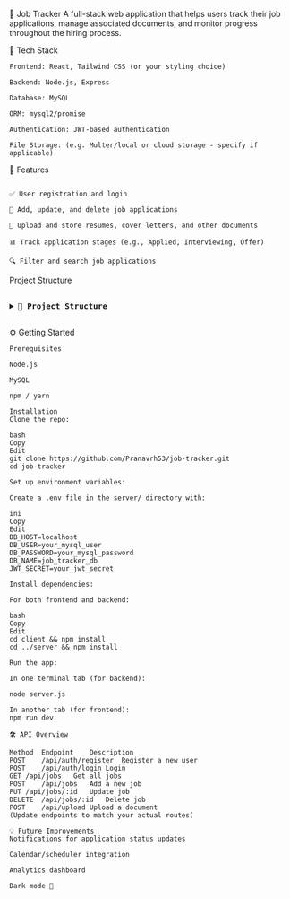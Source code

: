 🧾 Job Tracker
A full-stack web application that helps users track their job applications, manage associated documents, and monitor progress throughout the hiring process.

🔧 Tech Stack
```
Frontend: React, Tailwind CSS (or your styling choice)

Backend: Node.js, Express

Database: MySQL

ORM: mysql2/promise

Authentication: JWT-based authentication

File Storage: (e.g. Multer/local or cloud storage - specify if applicable)
```

🚀 Features
```

✅ User registration and login

📝 Add, update, and delete job applications

📂 Upload and store resumes, cover letters, and other documents

📊 Track application stages (e.g., Applied, Interviewing, Offer)

🔍 Filter and search job applications
```

Project Structure


<pre> <details> <summary><strong>📁 Project Structure</strong></summary> ```bash 
job-tracker/
├── client/                   # React frontend
│   ├── public/
│   └── src/
│       ├── components/
│       ├── pages/
│       ├── hooks/
│       ├── services/
│       └── App.jsx
├── server/                   # Node.js backend
│   ├── controllers/
│   ├── middleware/
│   ├── models/
│   ├── routes/
│   ├── utils/
│   └── index.js
├── .env
├── package.json
└── README.md
 ``` </details> </pre>


 ⚙️ Getting Started
 ```
Prerequisites

Node.js

MySQL

npm / yarn
```
```
Installation
Clone the repo:

bash
Copy
Edit
git clone https://github.com/Pranavrh53/job-tracker.git
cd job-tracker
```
```
Set up environment variables:

Create a .env file in the server/ directory with:

ini
Copy
Edit
DB_HOST=localhost
DB_USER=your_mysql_user
DB_PASSWORD=your_mysql_password
DB_NAME=job_tracker_db
JWT_SECRET=your_jwt_secret
```
```
Install dependencies:

For both frontend and backend:

bash
Copy
Edit
cd client && npm install
cd ../server && npm install
```
```
Run the app:

In one terminal tab (for backend):

node server.js

In another tab (for frontend):
npm run dev

```
```
🛠️ API Overview

Method	Endpoint	Description
POST	/api/auth/register	Register a new user
POST	/api/auth/login	Login
GET	/api/jobs	Get all jobs
POST	/api/jobs	Add a new job
PUT	/api/jobs/:id	Update job
DELETE	/api/jobs/:id	Delete job
POST	/api/upload	Upload a document
(Update endpoints to match your actual routes)
```
```
💡 Future Improvements
Notifications for application status updates

Calendar/scheduler integration

Analytics dashboard

Dark mode 🌙
```

